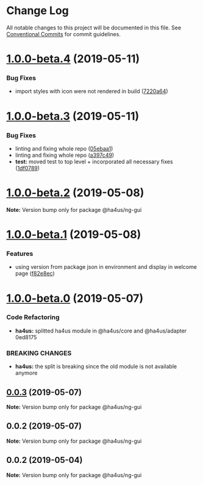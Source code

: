 # Change Log

All notable changes to this project will be documented in this file.
See [Conventional Commits](https://conventionalcommits.org) for commit guidelines.

# [1.0.0-beta.4](https://github.com/ha4us/ha4us/compare/@ha4us/ng-gui@1.0.0-beta.3...@ha4us/ng-gui@1.0.0-beta.4) (2019-05-11)


### Bug Fixes

* import styles with icon were not rendered in build ([7220a64](https://github.com/ha4us/ha4us/commit/7220a64))





# [1.0.0-beta.3](https://github.com/ha4us/ha4us/compare/@ha4us/ng-gui@1.0.0-beta.2...@ha4us/ng-gui@1.0.0-beta.3) (2019-05-11)


### Bug Fixes

* linting and fixing whole repo ([05ebaa1](https://github.com/ha4us/ha4us/commit/05ebaa1))
* linting and fixing whole repo ([a397c49](https://github.com/ha4us/ha4us/commit/a397c49))
* **test:** moved test to top level + incorporated all necessary fixes ([1df0789](https://github.com/ha4us/ha4us/commit/1df0789))





# [1.0.0-beta.2](https://github.com/ha4us/ha4us/compare/@ha4us/ng-gui@1.0.0-beta.1...@ha4us/ng-gui@1.0.0-beta.2) (2019-05-08)

**Note:** Version bump only for package @ha4us/ng-gui





# [1.0.0-beta.1](https://github.com/ha4us/ha4us/compare/@ha4us/ng-gui@1.0.0-beta.0...@ha4us/ng-gui@1.0.0-beta.1) (2019-05-08)


### Features

* using version from package json in environment and display in welcome page ([f82e8ec](https://github.com/ha4us/ha4us/commit/f82e8ec))





# [1.0.0-beta.0](/compare/@ha4us/ng-gui@0.0.3...@ha4us/ng-gui@1.0.0-beta.0) (2019-05-07)


### Code Refactoring

* **ha4us:** splitted ha4us module in @ha4us/core and @ha4us/adapter 0ed8175


### BREAKING CHANGES

* **ha4us:** the split is breaking since the old module is not available anymore





## [0.0.3](/compare/@ha4us/ng-gui@0.0.2...@ha4us/ng-gui@0.0.3) (2019-05-07)

**Note:** Version bump only for package @ha4us/ng-gui





## 0.0.2 (2019-05-07)

**Note:** Version bump only for package @ha4us/ng-gui





## 0.0.2 (2019-05-04)

**Note:** Version bump only for package @ha4us/ng-gui
